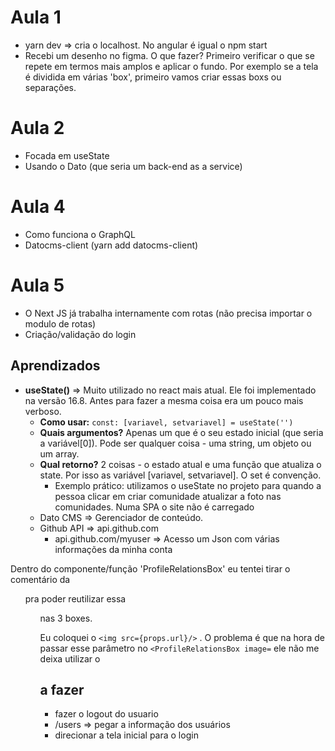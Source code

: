 # Aula 1 
- yarn dev => cria o localhost. No angular é igual o npm start
- Recebi um desenho no figma. O que fazer? Primeiro verificar o que se repete em termos mais amplos e aplicar o fundo. Por exemplo se a tela é dividida em várias 'box', primeiro vamos criar essas boxs ou separações.

# Aula 2
- Focada em useState 
- Usando o Dato (que seria um back-end as a service)

# Aula 4
- Como funciona o GraphQL
- Datocms-client (yarn add datocms-client)

# Aula 5
- O Next JS já trabalha internamente com rotas (não precisa importar o modulo de rotas)
- Criação/validação do login

## Aprendizados
- **useState()** => Muito utilizado no react mais atual. Ele foi implementado na versão 16.8. Antes para fazer a mesma coisa era um pouco mais verboso.
  - **Como usar:** `const: [variavel, setvariavel] = useState('')`
  - **Quais argumentos?** Apenas um que é o seu estado inicial (que seria a variável[0]). Pode ser qualquer coisa - uma string, um objeto ou um array.
  - **Qual retorno?**  2 coisas - o estado atual e uma função que atualiza o state. Por isso as variável [variavel, setvariavel]. O set é convenção.
    - Exemplo prático: utilizamos o useState no projeto para quando a pessoa clicar em criar comunidade atualizar a foto nas comunidades. Numa SPA o site não é carregado
  - Dato CMS => Gerenciador de conteúdo.
  - Github API => api.github.com 
    - api.github.com/myuser => Acesso um Json com várias informações da minha conta


Dentro do componente/função 'ProfileRelationsBox'  eu tentei tirar o comentário da <ul> pra poder reutilizar essa <ul> nas 3 boxes. 

Eu coloquei o `<img src={props.url}/>` . O problema é que na hora de passar esse parâmetro no  `<ProfileRelationsBox image=` ele não me deixa utilizar o 


## a fazer 
- fazer o logout do usuario
- /users => pegar a informação dos usuários
- direcionar a tela inicial para o login